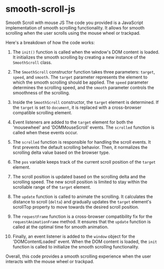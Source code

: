 # smooth-scroll-js
Smooth Scroll with mouse JS
The code you provided is a JavaScript implementation of smooth scrolling functionality. It allows for smooth scrolling when the user scrolls using the mouse wheel or trackpad.

Here's a breakdown of how the code works:

1. The `init()` function is called when the window's DOM content is loaded. It initializes the smooth scrolling by creating a new instance of the `SmoothScroll` class.

2. The `SmoothScroll` constructor function takes three parameters: `target`, `speed`, and `smooth`. The `target` parameter represents the element to which the smooth scrolling should be applied. The `speed` parameter determines the scrolling speed, and the `smooth` parameter controls the smoothness of the scrolling.

3. Inside the `SmoothScroll` constructor, the `target` element is determined. If the `target` is set to `document`, it is replaced with a cross-browser compatible scrolling element.

4. Event listeners are added to the `target` element for both the 'mousewheel' and 'DOMMouseScroll' events. The `scrolled` function is called when these events occur.

5. The `scrolled` function is responsible for handling the scroll events. It first prevents the default scrolling behavior. Then, it normalizes the scrolling delta value based on the browser type.

6. The `pos` variable keeps track of the current scroll position of the `target` element.

7. The scroll position is updated based on the scrolling delta and the scrolling speed. The new scroll position is limited to stay within the scrollable range of the `target` element.

8. The `update` function is called to animate the scrolling. It calculates the distance to scroll (`delta`) and gradually updates the `target` element's scrollTop property to move towards the desired scroll position.

9. The `requestFrame` function is a cross-browser compatibility fix for the `requestAnimationFrame` method. It ensures that the `update` function is called at the optimal time for smooth animation.

10. Finally, an event listener is added to the `window` object for the 'DOMContentLoaded' event. When the DOM content is loaded, the `init` function is called to initialize the smooth scrolling functionality.

Overall, this code provides a smooth scrolling experience when the user interacts with the mouse wheel or trackpad.
